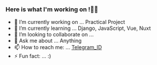 ### Here is what I'm working on !✌🏻



- 🔭 I’m currently working on ... Practical Project
- 🌱 I’m currently learning ... Django, JavaScript, Vue, Nuxt
- 👯 I’m looking to collaborate on ...
- 💬 Ask me about ... Anything
- 📫 How to reach me: ... [Telegram_ID](https://t.me/Parsa_mohamad361)
- ⚡ Fun fact: ... :)

